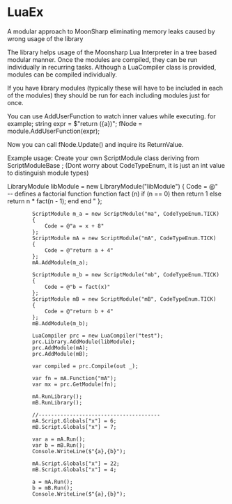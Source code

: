 # LuaEx
A modular approach to MoonSharp eliminating memory leaks caused by wrong usage of the library

The library helps usage of the Moonsharp Lua Interpreter in a tree based modular manner. 
Once the modules are compiled, they can be run individually in recurring tasks. 
Although a LuaCompiler class is provided, modules can be compiled individually.

If you have library modules (typically these will have to be included in each of the modules)
they should be run for each including modules just for once.

You can use AddUserFunction to watch inner values while executing. for example; 
string expr = $"return ({a})";
fNode = module.AddUserFunction(expr);

Now you can call fNode.Update() and inquire its ReturnValue.

Example usage: Create your own ScriptModule class deriving from ScriptModuleBase ;
(Dont worry about CodeTypeEnum, it is just an int value to distinguish module types)

LibraryModule libModule = new LibraryModule("libModule")
            {
                Code = @"    
                -- defines a factorial function
                function fact (n)
                    if (n == 0) then
                        return 1
                    else
                        return n * fact(n - 1);
                    end
                end
                "
            };

            ScriptModule m_a = new ScriptModule("ma", CodeTypeEnum.TICK)
            {
                Code = @"a = x + 8"
            };
            ScriptModule mA = new ScriptModule("mA", CodeTypeEnum.TICK)
            {
                Code = @"return a + 4"
            };
            mA.AddModule(m_a);

            ScriptModule m_b = new ScriptModule("mb", CodeTypeEnum.TICK)
            {
                Code = @"b = fact(x)"
            };
            ScriptModule mB = new ScriptModule("mB", CodeTypeEnum.TICK)
            {
                Code = @"return b + 4"
            };
            mB.AddModule(m_b);

            LuaCompiler prc = new LuaCompiler("test");
            prc.Library.AddModule(libModule);
            prc.AddModule(mA);
            prc.AddModule(mB);

            var compiled = prc.Compile(out _);
            
            var fn = mA.Function("mA");
            var mx = prc.GetModule(fn);

            mA.RunLibrary();
            mB.RunLibrary();

            //---------------------------------------
            mA.Script.Globals["x"] = 6;
            mB.Script.Globals["x"] = 7;

            var a = mA.Run();
            var b = mB.Run();
            Console.WriteLine($"{a},{b}");

            mA.Script.Globals["x"] = 22;
            mB.Script.Globals["x"] = 4;

            a = mA.Run();
            b = mB.Run();
            Console.WriteLine($"{a},{b}");     
